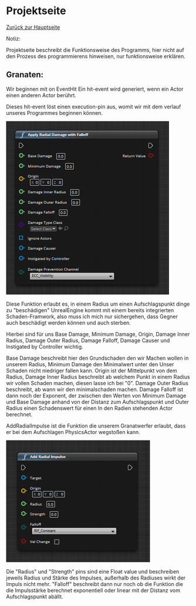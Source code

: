 # Projektseite
[Zurück zur Hauptseite](https://github.com/Felixzed/Informatikprojekt)

Notiz:

Projektseite beschreibt die Funktionsweise des Programms, hier nicht auf den Prozess des programmierens hinweisen, nur funktionsweise erklären.


## Granaten:

Wir beginnen mit on EventHit
Ein hit-event wird generiert, wenn ein Actor einen anderen Actor berührt.

Dieses hit-event löst einen execution-pin aus, womit wir mit dem verlauf unseres Programmes beginnen können.

![DoRadialDamageImage](.images/UnrealEngineApplyRadialDamageWithFalloff.PNG)

Diese Funktion erlaubt es, in einem Radius um einen Aufschlagspunkt dinge zu "beschädigen"
UnrealEngine kommt mit einem bereits integrierten Schaden-Framwork, also muss ich mich nur sichergehen, dass Gegner auch beschädigt werden können und auch sterben.

Hierbei sind für uns Base Damage, Minimum Damage, Origin, Damage Inner Radius, Damage Outer Radius, Damage Falloff, Damage Causer und Instigated by Controller wichtig.

Base Damage beschreibt hier den Grundschaden den wir Machen wollen in unserem Radius, Minimum Damage den Minimalwert unter den Unser Schaden nicht niedriger fallen kann. Origin ist der Mittelpunkt von dem Radius, Damage Inner Radius beschreibt ab welchem Punkt in einem Radius wir vollen Schaden machen, diesen lasse ich bei "0". Damage Outer Radius beschreibt, ab wann wir den minimalschaden machen. Damage Falloff ist dann noch der Exponent, der zwischen den Werten von Minimum Damage und Base Damage anhand von der Distanz zum Aufschlagspunkt und Outer Radius einen Schadenswert für einen In den Radien stehenden Actor berechnet.

AddRadialImpulse ist die Funktion die unserem Granatwerfer erlaubt, dass er bei dem Aufschlagen PhysicsActor wegstoßen kann.

![AddradialImpulseImage](.images/UnrealEngineAddRadialImpulse.PNG)

Die "Radius" und "Strength" pins sind eine Float value und beschreiben jeweils Radius und Stärke des Impulses, außerhalb des Radiuses wirkt der Impuls nicht mehr. "Falloff" beschreibt dann nur noch ob die Funktion die die Impulsstärke berechnet exponentiell oder linear mit der Distanz vom Aufschlagspunkt abällt.
